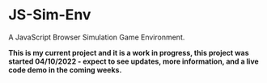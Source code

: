 # JS-Sim-Env
A JavaScript Browser Simulation Game Environment.

**This is my current project and it is a work in progress, this project was started 04/10/2022 - expect to see updates, more information, and a live code demo in the coming weeks.**
